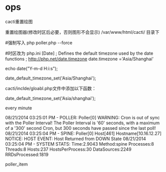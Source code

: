 # ops
cacti重置绘图


重置绘图器(修改时区后必要，否则图形不会显示) /var/www/html/cacti/ 目录下

#强制写入
php  poller.php --force


#时区改为
php.ini
[Date]
; Defines the default timezone used by the date functions
; http://php.net/date.timezone
date.timezone ='Asia/Shanghai'


echo date("Y-m-d H:i:s"); 


date_default_timezone_set('Asia/Shanghai');

cacti/inclde/gloabl.php文件中添加以下函数：

date_default_timezone_set('Asia/shanghai');

every minute

08/21/2014 03:25:01 PM - POLLER: Poller[0] WARNING: Cron is out of sync with the Poller Interval!  The Poller Interval is '60' seconds, with a maximum of a '300' second Cron, but 300 seconds have passed since the last poll!
08/21/2014 03:25:04 PM - SPINE: Poller[0] Host[461] Hostname[10.16.12.27] NOTICE: HOST EVENT: Host Returned from DOWN State
08/21/2014 03:25:04 PM - SYSTEM STATS: Time:2.9043 Method:spine Processes:8 Threads:8 Hosts:237 HostsPerProcess:30 DataSources:2249 RRDsProcessed:1819


poller_item
